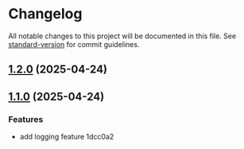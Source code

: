 # Changelog

All notable changes to this project will be documented in this file. See [standard-version](https://github.com/conventional-changelog/standard-version) for commit guidelines.

## [1.2.0](///compare/v1.1.0...v1.2.0) (2025-04-24)

## [1.1.0](///compare/v0.1.0...v1.1.0) (2025-04-24)


### Features

* add logging feature 1dcc0a2
